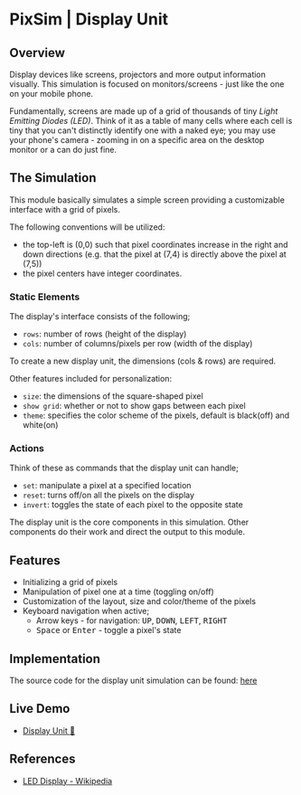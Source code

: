 # PixSim | Display Unit

## Overview

Display devices like screens, projectors and more output information visually.
This simulation is focused on monitors/screens - just like the one on your
mobile phone.

Fundamentally, screens are made up of a grid of thousands of tiny _Light
Emitting Diodes (LED)_. Think of it as a table of many cells where each cell is
tiny that you can't distinctly identify one with a naked eye; you may use your
phone's camera - zooming in on a specific area on the desktop monitor or a can
do just fine.

## The Simulation

This module basically simulates a simple screen providing a customizable
interface with a grid of pixels.

The following conventions will be utilized:

-   the top-left is (0,0) such that pixel coordinates increase in the right and
    down directions (e.g. that the pixel at (7,4) is directly above the pixel at
    (7,5))
-   the pixel centers have integer coordinates.

### Static Elements

The display's interface consists of the following;

-   `rows`: number of rows (height of the display)
-   `cols`: number of columns/pixels per row (width of the display)

To create a new display unit, the dimensions (cols & rows) are required.

Other features included for personalization:

-   `size`: the dimensions of the square-shaped pixel
-   `show grid`: whether or not to show gaps between each pixel
-   `theme`: specifies the color scheme of the pixels, default is black(off) and
    white(on)

### Actions

Think of these as commands that the display unit can handle;

-   `set`: manipulate a pixel at a specified location
-   `reset`: turns off/on all the pixels on the display
-   `invert`: toggles the state of each pixel to the opposite state

The display unit is the core components in this simulation. Other components do
their work and direct the output to this module.

## Features

-   Initializing a grid of pixels
-   Manipulation of pixel one at a time (toggling on/off)
-   Customization of the layout, size and color/theme of the pixels
-   Keyboard navigation when active;
    -   Arrow keys - for navigation: <kbd>UP</kbd>, <kbd>DOWN</kbd>,
        <kbd>LEFT</kbd>, <kbd>RIGHT</kbd>
    -   <kbd>Space</kbd> or <kbd>Enter</kbd> - toggle a pixel's state

## Implementation

The source code for the display unit simulation can be found:
[here](../source/core/)

## Live Demo

-   [Display Unit :rocket:](https://henryhale.github.io/pixsim/)

## References

-   [LED Display - Wikipedia](https://wikipedia.org/wiki/LED_display)
